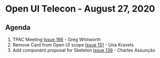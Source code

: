 # Open UI Telecon - August 27, 2020

## Agenda

1. TPAC Meeting [Issue 166](https://github.com/WICG/open-ui/issues/166) - Greg Whitworth
2. Remove Card from Open UI scope [Issue 151](https://github.com/WICG/open-ui/issues/151) - Una Kravets
3. Add component proposal for Skeleton [Issue 139](https://github.com/WICG/open-ui/issues/139) - Charles Assunção
